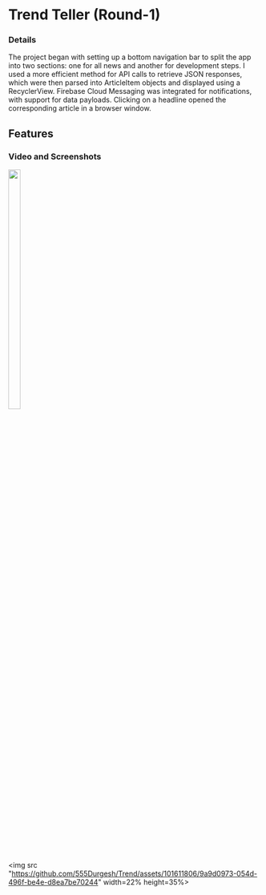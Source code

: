 # Trend Teller (Round-1)


### Details
The project began with setting up a bottom navigation bar to split the app into two sections: one for all news and another for development steps. I used a more efficient method for API calls to retrieve JSON responses, which were then parsed into ArticleItem objects and displayed using a RecyclerView. Firebase Cloud Messaging was integrated for notifications, with support for data payloads. Clicking on a headline opened the corresponding article in a browser window.

## Features



### Video and Screenshots

<p float="center">
  
<img src="https://user-images.githubusercontent.com/101611806/191412103-202a85a5-1afc-4b09-abfc-db93ba24f50e.png" width=22% height=35%>



<img src "https://github.com/555Durgesh/Trend/assets/101611806/9a9d0973-054d-496f-be4e-d8ea7be70244" width=22% height=35%>


</p>


